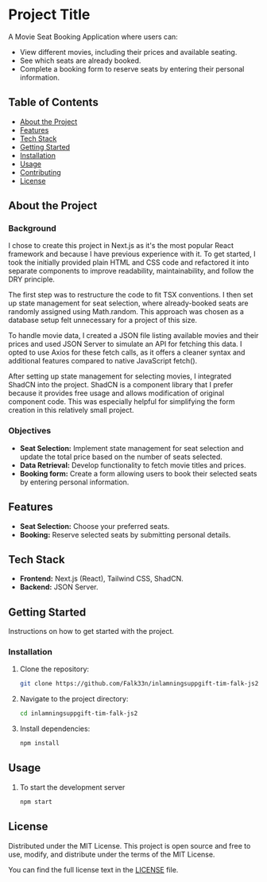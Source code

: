 # Project Title

A Movie Seat Booking Application where users can:

- View different movies, including their prices and available seating.
- See which seats are already booked.
- Complete a booking form to reserve seats by entering their personal information.

## Table of Contents

- [About the Project](#about-the-project)
- [Features](#features)
- [Tech Stack](#tech-stack)
- [Getting Started](#getting-started)
- [Installation](#installation)
- [Usage](#usage)
- [Contributing](#contributing)
- [License](#license)

## About the Project

### Background

I chose to create this project in Next.js as it's the most popular React framework and because I have previous experience with it. To get started, I took the initially provided plain HTML and CSS code and refactored it into separate components to improve readability, maintainability, and follow the DRY principle.

The first step was to restructure the code to fit TSX conventions. I then set up state management for seat selection, where already-booked seats are randomly assigned using Math.random. This approach was chosen as a database setup felt unnecessary for a project of this size.

To handle movie data, I created a JSON file listing available movies and their prices and used JSON Server to simulate an API for fetching this data. I opted to use Axios for these fetch calls, as it offers a cleaner syntax and additional features compared to native JavaScript fetch().

After setting up state management for selecting movies, I integrated ShadCN into the project. ShadCN is a component library that I prefer because it provides free usage and allows modification of original component code. This was especially helpful for simplifying the form creation in this relatively small project.

### Objectives

- **Seat Selection:** Implement state management for seat selection and update the total price based on the number of seats selected.
- **Data Retrieval:** Develop functionality to fetch movie titles and prices.
- **Booking form:** Create a form allowing users to book their selected seats by entering personal information.

## Features

- **Seat Selection:** Choose your preferred seats.
- **Booking:** Reserve selected seats by submitting personal details.

## Tech Stack

- **Frontend:** Next.js (React), Tailwind CSS, ShadCN.
- **Backend:** JSON Server.

## Getting Started

Instructions on how to get started with the project.

### Installation

1. Clone the repository:
   ```bash
   git clone https://github.com/Falk33n/inlamningsuppgift-tim-falk-js2
   ```
2. Navigate to the project directory:
   ```bash
   cd inlamningsuppgift-tim-falk-js2
   ```
3. Install dependencies:
   ```bash
   npm install
   ```

## Usage

1. To start the development server
   ```bash
   npm start
   ```

## License

Distributed under the MIT License. This project is open source and free to use, modify, and distribute under the terms of the MIT License.

You can find the full license text in the [LICENSE](LICENSE) file.
